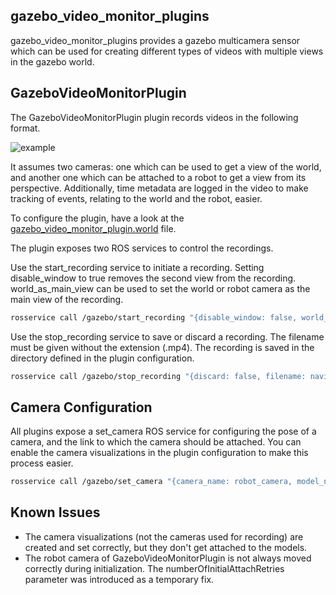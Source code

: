 gazebo_video_monitor_plugins
---

gazebo_video_monitor_plugins provides a gazebo multicamera sensor which can be used for creating different types of videos with multiple views in the gazebo world.

GazeboVideoMonitorPlugin
---

The GazeboVideoMonitorPlugin plugin records videos in the following format.

![example](assets/example.png)

It assumes two cameras: one which can be used to get a view of the world, and another one which can be attached to a robot to get a view from its perspective. Additionally, time metadata are logged in the video to make tracking of events, relating to the world and the robot, easier.

To configure the plugin, have a look at the [gazebo_video_monitor_plugin.world](test/worlds/gazebo_video_monitor_plugin.world) file.

The plugin exposes two ROS services to control the recordings.

Use the start_recording service to initiate a recording. Setting disable_window to true removes the second view from the recording. world_as_main_view can be used to set the world or robot camera as the main view of the recording.

```bash
rosservice call /gazebo/start_recording "{disable_window: false, world_as_main_view: false}"
```

Use the stop_recording service to save or discard a recording. The filename must be given without the extension (.mp4). The recording is saved in the directory defined in the plugin configuration.

```bash
rosservice call /gazebo/stop_recording "{discard: false, filename: navigation-test}"
```

Camera Configuration
---

All plugins expose a set_camera ROS service for configuring the pose of a camera, and the link to which the camera should be attached. You can enable the camera visualizations in the plugin configuration to make this process easier.

```bash
rosservice call /gazebo/set_camera "{camera_name: robot_camera, model_name: robot-0001, link_name: gripper_link, pose: {x: 0.0, y: -0.05, z: -0.1, roll: -0.2, pitch: 0.0, yaw: 0.0}}"
```

Known Issues
---

* The camera visualizations (not the cameras used for recording) are created and set correctly, but they don't get attached to the models.
* The robot camera of GazeboVideoMonitorPlugin is not always moved correctly during initialization. The numberOfInitialAttachRetries parameter was introduced as a temporary fix.
